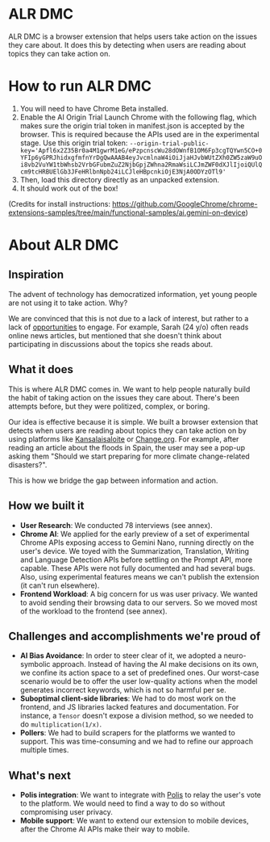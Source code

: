 # ALR DMC
ALR DMC is a browser extension that helps users take action on the issues they care about. It does this by detecting when users are reading about topics they can take action on.

# How to run ALR DMC
1. You will need to have Chrome Beta installed.
2. Enable the AI Origin Trial Launch Chrome with the following flag, which makes sure the origin trial token in manifest.json is accepted by the browser. This is required because the APIs used are in the experimental stage. Use this origin trial token: `--origin-trial-public-key='Apfl6x2Z35Br0a4M1gwrM1eG/ePzpcnscWu28dOWnfB1OM6Fp3cgTQYwn5CO+0YFIp6yGPRJhidxgfmfnYrDgQwAAAB4eyJvcmlnaW4iOiJjaHJvbWUtZXh0ZW5zaW9uOi8vb2VuYW1tbWhsb2VrbGFubmZuZ2NjbGpjZWhna2RmaWsiLCJmZWF0dXJlIjoiQUlQcm9tcHRBUElGb3JFeHRlbnNpb24iLCJleHBpcnkiOjE3NjA0ODYzOTl9'`
3. Then, load this directory directly as an unpacked extension.
4. It should work out of the box!

(Credits for install instructions: https://github.com/GoogleChrome/chrome-extensions-samples/tree/main/functional-samples/ai.gemini-on-device)

# About ALR DMC
## Inspiration
The advent of technology has democratized information, yet young people are not using it to take action. Why?

We are convinced that this is not due to a lack of interest, but rather to a lack of [opportunities](https://doi.org/10.1017/gov.2023.16) to engage. For example, Sarah (24 y/o) often reads online news articles, but mentioned that she doesn't think about participating in discussions about the topics she reads about.

## What it does
This is where ALR DMC comes in. We want to help people naturally build the habit of taking action on the issues they care about. There's been attempts before, but they were politized, complex, or boring.

Our idea is effective because it is simple. We built a browser extension that detects when users are reading about topics they can take action on by using platforms like [Kansalaisaloite](https://www.kansalaisaloite.fi/fi) or [Change.org](https://www.change.org/). For example, after reading an article about the floods in Spain, the user may see a pop-up asking them "Should we start preparing for more climate change-related disasters?".

This is how we bridge the gap between information and action.

## How we built it
- **User Research**: We conducted 78 interviews (see annex).
- **Chrome AI**: We applied for the early preview of a set of experimental Chrome APIs exposing access to Gemini Nano, running directly on the user's device. We toyed with the Summarization, Translation, Writing and Language Detection APIs before settling on the Prompt API, more capable. These APIs were not fully documented and had several bugs. Also, using experimental features means we can't publish the extension (it can't run elsewhere).
- **Frontend Workload**: A big concern for us was user privacy. We wanted to avoid sending their browsing data to our servers. So we moved most of the workload to the frontend (see annex).

## Challenges and accomplishments we're proud of
- **AI Bias Avoidance**: In order to steer clear of it, we adopted a neuro-symbolic approach. Instead of having the AI make decisions on its own, we confine its action space to a set of predefined ones. Our worst-case scenario would be to offer the user low-quality actions when the model generates incorrect keywords, which is not so harmful per se.
- **Suboptimal client-side libraries**: We had to do most work on the frontend, and JS libraries lacked features and documentation. For instance, a `Tensor` doesn't expose a division method, so we needed to do `multiplication(1/x)`.
- **Pollers**: We had to build scrapers for the platforms we wanted to support. This was time-consuming and we had to refine our approach multiple times.

## What's next
- **Polis integration**: We want to integrate with [Polis](https://pol.is/) to relay the user's vote to the platform. We would need to find a way to do so without compromising user privacy.
- **Mobile support**: We want to extend our extension to mobile devices, after the Chrome AI APIs make their way to mobile.

